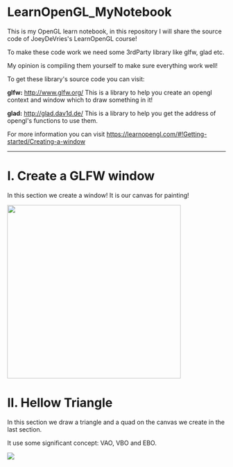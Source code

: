 # LearnOpenGL_MyNotebook

This is my OpenGL learn notebook, in this repository I will share the source code of JoeyDeVries's LearnOpenGL course!

To make these code work we need some 3rdParty library like glfw, glad etc.

My opinion is compiling them yourself to make sure everything work well!

To get these library's source code you can visit:

**glfw:** <http://www.glfw.org/> This is a library to help you create an opengl context and window which to draw something in it!

**glad:** <http://glad.dav1d.de/> This is a library to help you get the address of opengl's functions to use them.

For more information you can visit https://learnopengl.com/#!Getting-started/Creating-a-window

***

# I. Create a GLFW window

In this section we create a window! It is our canvas for painting!

<img src="http://ovi8mw7d8.bkt.clouddn.com/GLFWwindow.PNG" width="400">

# II. Hellow Triangle

In this section we draw a triangle and a quad on the canvas we create in the last section.

It use some significant concept: VAO, VBO and EBO.

<img src="http://ovi8mw7d8.bkt.clouddn.com/TwoTriangles.JPG">
